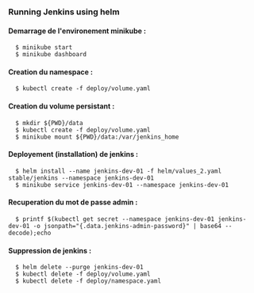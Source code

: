 ### Running Jenkins using helm

#### Demarrage de l'environement minikube :
```shell
  $ minikube start
  $ minikube dashboard
```

#### Creation du namespace :
```shell
  $ kubectl create -f deploy/volume.yaml
```

#### Creation du volume persistant :
```shell
  $ mkdir ${PWD}/data
  $ kubectl create -f deploy/volume.yaml
  $ minikube mount ${PWD}/data:/var/jenkins_home
```

#### Deployement (installation) de jenkins :
```shell
  $ helm install --name jenkins-dev-01 -f helm/values_2.yaml stable/jenkins --namespace jenkins-dev-01
  $ minikube service jenkins-dev-01 --namespace jenkins-dev-01
```

#### Recuperation du mot de passe admin :
```shell
  $ printf $(kubectl get secret --namespace jenkins-dev-01 jenkins-dev-01 -o jsonpath="{.data.jenkins-admin-password}" | base64 --decode);echo
```

#### Suppression de jenkins :
```shell
  $ helm delete --purge jenkins-dev-01
  $ kubectl delete -f deploy/volume.yaml
  $ kubectl delete -f deploy/namespace.yaml
```
